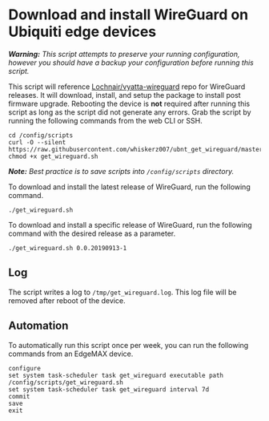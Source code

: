 # Download and install WireGuard on Ubiquiti edge devices

***Warning:*** _This script attempts to preserve your running configuration, however you should have a backup your configuration before running this script._
 
This script will reference [Lochnair/vyatta-wireguard](https://github.com/Lochnair/vyatta-wireguard) repo for WireGuard releases. It will download, install, and setup the package to install post firmware upgrade. Rebooting the device is **not** required after running this script as long as the script did not generate any errors. Grab the script by running the following commands from the web CLI or SSH.

```
cd /config/scripts
curl -O --silent https://raw.githubusercontent.com/whiskerz007/ubnt_get_wireguard/master/get_wireguard.sh
chmod +x get_wireguard.sh
```

***Note:*** _Best practice is to save scripts into `/config/scripts` directory._

To download and install the latest release of WireGuard, run the following command.

```
./get_wireguard.sh
```

To download and install a specific release of WireGuard, run the following command with the desired release as a parameter.

```
./get_wireguard.sh 0.0.20190913-1
```

## Log

The script writes a log to `/tmp/get_wireguard.log`. This log file will be removed after reboot of the device.

## Automation

To automatically run this script once per week, you can run the following commands from an EdgeMAX device.

```
configure
set system task-scheduler task get_wireguard executable path /config/scripts/get_wireguard.sh
set system task-scheduler task get_wireguard interval 7d
commit
save
exit
```
